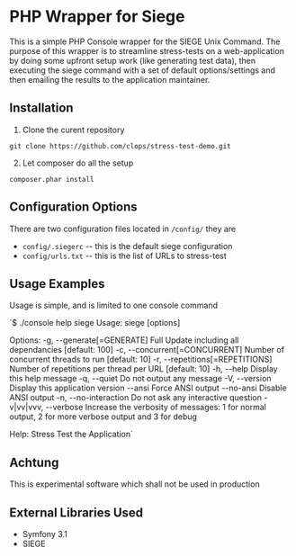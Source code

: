 # PHP Wrapper for Siege

This is a simple PHP Console wrapper for the SIEGE Unix Command. The purpose of this wrapper is to streamline stress-tests on a web-application by doing some upfront setup work (like generating test data), then executing the siege command with a set of default options/settings and then emailing the results to the application maintainer.

## Installation

1. Clone the curent repository

`git clone https://github.com/clops/stress-test-demo.git`

2. Let composer do all the setup

`composer.phar install`

## Configuration Options

There are two configuration files located in `/config/` they are

* `config/.siegerc` -- this is the default siege configuration
* `config/urls.txt` -- this is the list of URLs to stress-test

## Usage Examples

Usage is simple, and is limited to one console command

`$ ./console help siege
Usage:
  siege [options]

Options:
  -g, --generate[=GENERATE]        Full Update including all dependancies [default: 100]
  -c, --concurrent[=CONCURRENT]    Number of concurrent threads to run [default: 10]
  -r, --repetitions[=REPETITIONS]  Number of repetitions per thread per URL [default: 10]
  -h, --help                       Display this help message
  -q, --quiet                      Do not output any message
  -V, --version                    Display this application version
      --ansi                       Force ANSI output
      --no-ansi                    Disable ANSI output
  -n, --no-interaction             Do not ask any interactive question
  -v|vv|vvv, --verbose             Increase the verbosity of messages: 1 for normal output, 2 for more verbose output and 3 for debug

Help:
  Stress Test the Application`

## Achtung
This is experimental software which shall not be used in production

## External Libraries Used
* Symfony 3.1 
* SIEGE